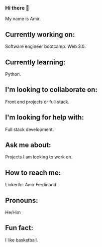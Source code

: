 ### Hi there 👋

My name is Amir.

## Currently working on:

Software engineer bootcamp.
Web 3.0.

## Currently learning:

Python.

## I'm looking to collaborate on:

Front end projects or full stack.

## I'm looking for help with:

Full stack development.

## Ask me about:

Projects I am looking to work on.

## How to reach me:

LinkedIn: Amir Ferdinand

## Pronouns:

He/Him

## Fun fact:

I like basketball.





<!--
**aferdinand1/aferdinand1** is a ✨ _special_ ✨ repository because its `README.md` (this file) appears on your GitHub profile.

Here are some ideas to get you started:

- 🔭 I’m currently working on ...
- 🌱 I’m currently learning ...
- 👯 I’m looking to collaborate on ...
- 🤔 I’m looking for help with ...
- 💬 Ask me about ...
- 📫 How to reach me: ...
- 😄 Pronouns: ...
- ⚡ Fun fact: ...
-->
